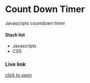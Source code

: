 # Count Down Timer
 Javascripts countdown timer
#### Stack list
- Javascripts
- CSS

### Live link

[_click to open_](https://mehedikhokon.github.io/Count-Down-Timer/)
